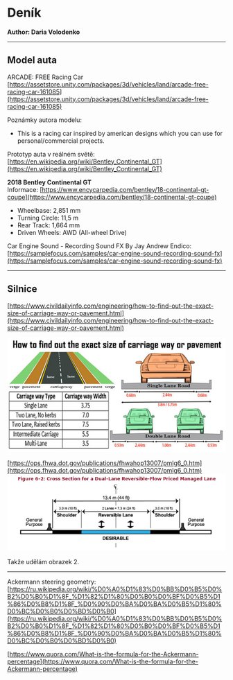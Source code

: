 # Deník
**Author: Daria Volodenko**

-----
## Model auta
ARCADE: FREE Racing Car
[https://assetstore.unity.com/packages/3d/vehicles/land/arcade-free-racing-car-161085](https://assetstore.unity.com/packages/3d/vehicles/land/arcade-free-racing-car-161085)<br/>

Poznámky autora modelu:
* This is a racing car inspired by american designs which you can use for personal/commercial projects.

Prototyp auta v reálném světě: 
[https://en.wikipedia.org/wiki/Bentley_Continental_GT](https://en.wikipedia.org/wiki/Bentley_Continental_GT)

**2018 Bentley Continental GT**<br/>
Informace: [https://www.encycarpedia.com/bentley/18-continental-gt-coupe](https://www.encycarpedia.com/bentley/18-continental-gt-coupe)
* Wheelbase: 2,851 mm
* Turning Circle: 11,5 m
* Rear Track: 1,664 mm
* Driven Wheels: AWD (All-wheel Drive)

Car Engine Sound - Recording Sound FX By Jay Andrew Endico: [https://samplefocus.com/samples/car-engine-sound-recording-sound-fx](https://samplefocus.com/samples/car-engine-sound-recording-sound-fx)

-----
## Silnice
[https://www.civildailyinfo.com/engineering/how-to-find-out-the-exact-size-of-carriage-way-or-pavement.html](https://www.civildailyinfo.com/engineering/how-to-find-out-the-exact-size-of-carriage-way-or-pavement.html)

![Screenshot1](carriage-way.jpg)

[https://ops.fhwa.dot.gov/publications/fhwahop13007/pmlg6_0.htm](https://ops.fhwa.dot.gov/publications/fhwahop13007/pmlg6_0.htm)
![Screenshot2](sh2.jpeg)

Takže udělám obrazek 2.


-----
Ackermann steering geometry:
[https://ru.wikipedia.org/wiki/%D0%A0%D1%83%D0%BB%D0%B5%D0%B2%D0%B0%D1%8F_%D1%82%D1%80%D0%B0%D0%BF%D0%B5%D1%86%D0%B8%D1%8F_%D0%90%D0%BA%D0%BA%D0%B5%D1%80%D0%BC%D0%B0%D0%BD%D0%B0](https://ru.wikipedia.org/wiki/%D0%A0%D1%83%D0%BB%D0%B5%D0%B2%D0%B0%D1%8F_%D1%82%D1%80%D0%B0%D0%BF%D0%B5%D1%86%D0%B8%D1%8F_%D0%90%D0%BA%D0%BA%D0%B5%D1%80%D0%BC%D0%B0%D0%BD%D0%B0)

[https://www.quora.com/What-is-the-formula-for-the-Ackermann-percentage](https://www.quora.com/What-is-the-formula-for-the-Ackermann-percentage)